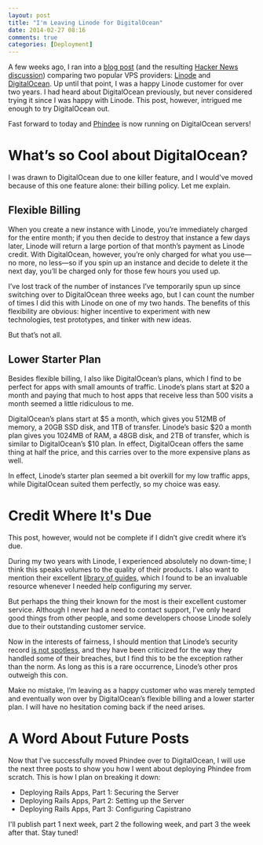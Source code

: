 ```yaml
---
layout: post
title: "I'm Leaving Linode for DigitalOcean"
date: 2014-02-27 08:16
comments: true
categories: [Deployment]
---
```


A few weeks ago, I ran into a [blog post](http://blog.schneidmaster.com/digital-ocean-vs-linode/) (and the resulting [Hacker News discussion](https://news.ycombinator.com/item?id=7021664)) comparing two popular VPS providers: [Linode](https://www.linode.com/) and [DigitalOcean](https://www.digitalocean.com/). Up until that point, I was a happy Linode customer for over two years. I had heard about DigitalOcean previously, but never considered trying it since I was happy with Linode. This post, however, intrigued me enough to try DigitalOcean out.

<!-- more -->

Fast forward to today and [Phindee](http://www.phindee.com/) is now running on DigitalOcean servers!

# What’s so Cool about DigitalOcean?

I was drawn to DigitalOcean due to one killer feature, and I would've moved because of this one feature alone: their billing policy. Let me explain.

## Flexible Billing

When you create a new instance with Linode, you’re immediately charged for the entire month; if you then decide to destroy that instance a few days later, Linode will return a large portion of that month’s payment as Linode credit. With DigitalOcean, however, you’re only charged for what you use&mdash;no more, no less&mdash;so if you spin up an instance and decide to delete it the next day, you’ll be charged only for those few hours you used up.

I’ve lost track of the number of instances I’ve temporarily spun up since switching over to DigitalOcean three weeks ago, but I can count the number of times I did this with Linode on one of my two hands. The benefits of this flexibility are obvious: higher incentive to experiment with new technologies, test prototypes, and tinker with new ideas. 

But that’s not all.

## Lower Starter Plan

Besides flexible billing, I also like DigitalOcean’s plans, which I find to be perfect for apps with small amounts of traffic. Linode’s plans start at $20 a month and paying that much to host apps that receive less than 500 visits a month seemed a little ridiculous to me. 

DigitalOcean’s plans start at $5 a month, which gives you 512MB of memory, a 20GB SSD disk, and 1TB of transfer. Linode’s basic $20 a month plan gives you 1024MB of RAM, a 48GB disk, and 2TB of transfer, which is similar to DigitalOcean’s $10 plan. In effect, DigitalOcean offers the same thing at half the price, and this carries over to the more expensive plans as well.

In effect, Linode’s starter plan seemed a bit overkill for my low traffic apps, while DigitalOcean suited them perfectly, so my choice was easy.

# Credit Where It's Due

This post, however, would not be complete if I didn’t give credit where it’s due. 

During my two years with Linode, I experienced absolutely no down-time; I think this speaks volumes to the quality of their products. I also want to mention their excellent [library of guides](https://library.linode.com/), which I found to be an invaluable resource whenever I needed help configuring my server.

But perhaps the thing their known for the most is their excellent customer service. Although I never had a need to contact support, I’ve only heard good things from other people, and some developers choose Linode solely due to their outstanding customer service. 

Now in the interests of fairness, I should mention that Linode’s security record [is not spotless](https://blog.linode.com/2013/04/16/security-incident-update/), and they have been criticized for the way they handled some of their breaches, but I find this to be the exception rather than the norm. As long as this is a rare occurrence, Linode’s other pros outweigh this con.

Make no mistake, I’m leaving as a happy customer who was merely tempted and eventually won over by DigitalOcean’s flexible billing and a lower starter plan. I will have no hesitation coming back if the need arises.

# A Word About Future Posts

Now that I’ve successfully moved Phindee over to DigitalOcean, I will use the next three posts to show you how I went about deploying Phindee from scratch. This is how I plan on breaking it down:

- Deploying Rails Apps, Part 1: Securing the Server
- Deploying Rails Apps, Part 2: Setting up the Server
- Deploying Rails Apps, Part 3: Configuring Capistrano

I'll publish part 1 next week, part 2 the following week, and part 3 the week after that. Stay tuned!
